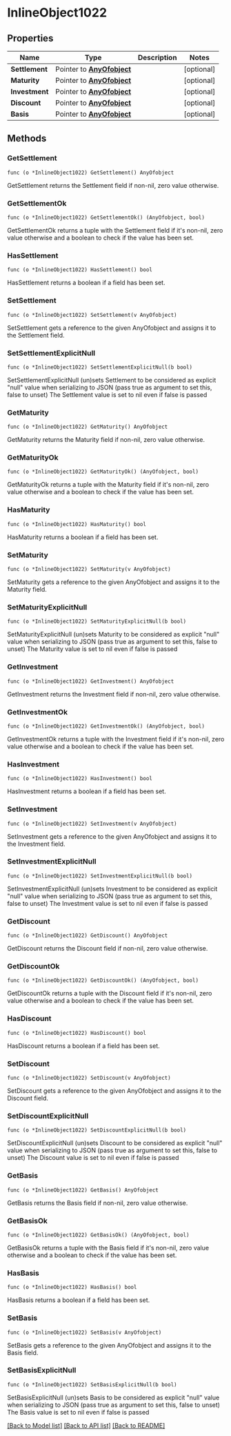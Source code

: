 # InlineObject1022

## Properties

Name | Type | Description | Notes
------------ | ------------- | ------------- | -------------
**Settlement** | Pointer to [**AnyOfobject**](anyOf&lt;object&gt;.md) |  | [optional] 
**Maturity** | Pointer to [**AnyOfobject**](anyOf&lt;object&gt;.md) |  | [optional] 
**Investment** | Pointer to [**AnyOfobject**](anyOf&lt;object&gt;.md) |  | [optional] 
**Discount** | Pointer to [**AnyOfobject**](anyOf&lt;object&gt;.md) |  | [optional] 
**Basis** | Pointer to [**AnyOfobject**](anyOf&lt;object&gt;.md) |  | [optional] 

## Methods

### GetSettlement

`func (o *InlineObject1022) GetSettlement() AnyOfobject`

GetSettlement returns the Settlement field if non-nil, zero value otherwise.

### GetSettlementOk

`func (o *InlineObject1022) GetSettlementOk() (AnyOfobject, bool)`

GetSettlementOk returns a tuple with the Settlement field if it's non-nil, zero value otherwise
and a boolean to check if the value has been set.

### HasSettlement

`func (o *InlineObject1022) HasSettlement() bool`

HasSettlement returns a boolean if a field has been set.

### SetSettlement

`func (o *InlineObject1022) SetSettlement(v AnyOfobject)`

SetSettlement gets a reference to the given AnyOfobject and assigns it to the Settlement field.

### SetSettlementExplicitNull

`func (o *InlineObject1022) SetSettlementExplicitNull(b bool)`

SetSettlementExplicitNull (un)sets Settlement to be considered as explicit "null" value
when serializing to JSON (pass true as argument to set this, false to unset)
The Settlement value is set to nil even if false is passed
### GetMaturity

`func (o *InlineObject1022) GetMaturity() AnyOfobject`

GetMaturity returns the Maturity field if non-nil, zero value otherwise.

### GetMaturityOk

`func (o *InlineObject1022) GetMaturityOk() (AnyOfobject, bool)`

GetMaturityOk returns a tuple with the Maturity field if it's non-nil, zero value otherwise
and a boolean to check if the value has been set.

### HasMaturity

`func (o *InlineObject1022) HasMaturity() bool`

HasMaturity returns a boolean if a field has been set.

### SetMaturity

`func (o *InlineObject1022) SetMaturity(v AnyOfobject)`

SetMaturity gets a reference to the given AnyOfobject and assigns it to the Maturity field.

### SetMaturityExplicitNull

`func (o *InlineObject1022) SetMaturityExplicitNull(b bool)`

SetMaturityExplicitNull (un)sets Maturity to be considered as explicit "null" value
when serializing to JSON (pass true as argument to set this, false to unset)
The Maturity value is set to nil even if false is passed
### GetInvestment

`func (o *InlineObject1022) GetInvestment() AnyOfobject`

GetInvestment returns the Investment field if non-nil, zero value otherwise.

### GetInvestmentOk

`func (o *InlineObject1022) GetInvestmentOk() (AnyOfobject, bool)`

GetInvestmentOk returns a tuple with the Investment field if it's non-nil, zero value otherwise
and a boolean to check if the value has been set.

### HasInvestment

`func (o *InlineObject1022) HasInvestment() bool`

HasInvestment returns a boolean if a field has been set.

### SetInvestment

`func (o *InlineObject1022) SetInvestment(v AnyOfobject)`

SetInvestment gets a reference to the given AnyOfobject and assigns it to the Investment field.

### SetInvestmentExplicitNull

`func (o *InlineObject1022) SetInvestmentExplicitNull(b bool)`

SetInvestmentExplicitNull (un)sets Investment to be considered as explicit "null" value
when serializing to JSON (pass true as argument to set this, false to unset)
The Investment value is set to nil even if false is passed
### GetDiscount

`func (o *InlineObject1022) GetDiscount() AnyOfobject`

GetDiscount returns the Discount field if non-nil, zero value otherwise.

### GetDiscountOk

`func (o *InlineObject1022) GetDiscountOk() (AnyOfobject, bool)`

GetDiscountOk returns a tuple with the Discount field if it's non-nil, zero value otherwise
and a boolean to check if the value has been set.

### HasDiscount

`func (o *InlineObject1022) HasDiscount() bool`

HasDiscount returns a boolean if a field has been set.

### SetDiscount

`func (o *InlineObject1022) SetDiscount(v AnyOfobject)`

SetDiscount gets a reference to the given AnyOfobject and assigns it to the Discount field.

### SetDiscountExplicitNull

`func (o *InlineObject1022) SetDiscountExplicitNull(b bool)`

SetDiscountExplicitNull (un)sets Discount to be considered as explicit "null" value
when serializing to JSON (pass true as argument to set this, false to unset)
The Discount value is set to nil even if false is passed
### GetBasis

`func (o *InlineObject1022) GetBasis() AnyOfobject`

GetBasis returns the Basis field if non-nil, zero value otherwise.

### GetBasisOk

`func (o *InlineObject1022) GetBasisOk() (AnyOfobject, bool)`

GetBasisOk returns a tuple with the Basis field if it's non-nil, zero value otherwise
and a boolean to check if the value has been set.

### HasBasis

`func (o *InlineObject1022) HasBasis() bool`

HasBasis returns a boolean if a field has been set.

### SetBasis

`func (o *InlineObject1022) SetBasis(v AnyOfobject)`

SetBasis gets a reference to the given AnyOfobject and assigns it to the Basis field.

### SetBasisExplicitNull

`func (o *InlineObject1022) SetBasisExplicitNull(b bool)`

SetBasisExplicitNull (un)sets Basis to be considered as explicit "null" value
when serializing to JSON (pass true as argument to set this, false to unset)
The Basis value is set to nil even if false is passed

[[Back to Model list]](../README.md#documentation-for-models) [[Back to API list]](../README.md#documentation-for-api-endpoints) [[Back to README]](../README.md)


